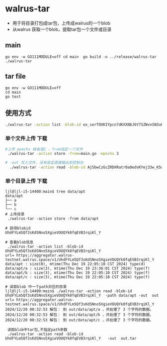 # walrus-tar
- 用于将目录打包成tar包，上传成walrus的一个blob
- 从walrus 获取一个blob，提取tar包一个文件或目录
## main
``
go env -w GO111MODULE=off
cd main 
go build -o ../release/walrus-tar
./walrus-tar
``

## tar file

```test
go env -w GO111MODULE=off
cd main
go test

```

## 使用方式

```bash
./walrus-tar -action list -blob-id ox_serTOXKIYpcn7dKXXNbJ6Y7SZWvnSN3uK71T4nig -out target
```
### 单个文件上传 下载
```bash
#上传 epochs 缺省值1 ，from指定一个文件
 ./walrus-tar -action store -from=main.go -epochs 3

# -out 写入文件，没有指定直接输出到控制台
  ./walrus-tar -action read -blob-id AjSbwCzGcZRDXRatr0aOedvKYej33w_K5wQr74KrahM -out t

```

### 单个目录上传 下载
```
ljl@ljl-i5-14400:main$ tree data/apt
data/apt
├── a
├── b
└── c
# 上传目录
 ./walrus-tar -action store -from data/apt

# 获得blobid
UhdFYLm5Qf3sKdSNno5XgieVOUQYk0fqEVB3rqiKl_Y

# 查看blob信息
 ./walrus-tar -action list -blob-id UhdFYLm5Qf3sKdSNno5XgieVOUQYk0fqEVB3rqiKl_Y
url= https://aggregator.walrus-testnet.walrus.space/v1/UhdFYLm5Qf3sKdSNno5XgieVOUQYk0fqEVB3rqiKl_Y
data/apt : size(0), mtime(Thu Dec 19 22:05:10 CST 2024) type(d)
data/apt/a : size(3), mtime(Thu Dec 19 23:36:01 CST 2024) type(f)
data/apt/b : size(3), mtime(Thu Dec 19 22:05:10 CST 2024) type(f)
data/apt/c : size(3), mtime(Thu Dec 19 22:05:10 CST 2024) type(f)

# 读取blob 中一个path对应的目录
ljl@ljl-i5-14400:main$ ./walrus-tar -action read -blob-id UhdFYLm5Qf3sKdSNno5XgieVOUQYk0fqEVB3rqiKl_Y  -path data/apt -out  out
url= https://aggregator.walrus-testnet.walrus.space/v1/UhdFYLm5Qf3sKdSNno5XgieVOUQYk0fqEVB3rqiKl_Y
2024/12/20 00:32:53 解包： 到 out/data/apt/a ，共处理了 3 个字符的数据。
2024/12/20 00:32:53 解包： 到 out/data/apt/b ，共处理了 3 个字符的数据。
2024/12/20 00:32:53 解包： 到 out/data/apt/c ，共处理了 3 个字符的数据。

 读取blob中tar包,不指定path参数
 ./walrus-tar -action read -blob-id UhdFYLm5Qf3sKdSNno5XgieVOUQYk0fqEVB3rqiKl_Y   -out  out.tar

```